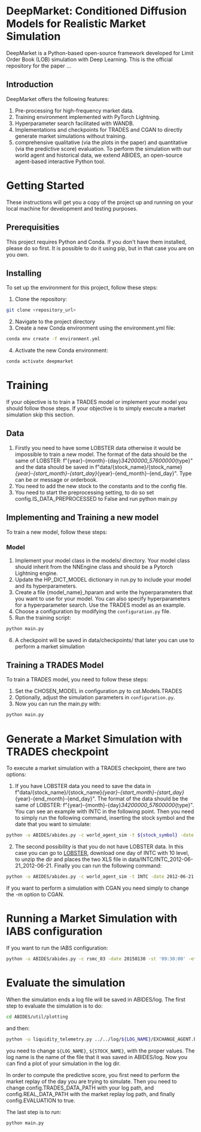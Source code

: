 # DeepMarket: Conditioned Diffusion Models for Realistic Market Simulation
DeepMarket is a Python-based open-source framework developed for Limit Order Book (LOB) simulation with Deep Learning.
This is the official repository for the paper ...


## Introduction 
DeepMarket offers the following features: 
1. Pre-processing for high-frequency market data.
2. Training environment implemented with PyTorch Lightning. 
3. Hyperparameter search facilitated with WANDB. 
4. Implementations and checkpoints for TRADES and CGAN to directly generate market simulations without training.
5. comprehensive qualitative (via the plots in the paper) and quantitative (via the predictive score) evaluation. 
To perform the simulation with our world agent and historical data, we extend ABIDES, an open-source agent-based interactive Python tool.

# Getting Started 
These instructions will get you a copy of the project up and running on your local machine for development and testing purposes.

## Prerequisities
This project requires Python and Conda. If you don't have them installed, please do so first. It is possible to do it using pip, but in that case you are on you own.   

## Installing
To set up the environment for this project, follow these steps:

1. Clone the repository:
```sh
git clone <repository_url>
```
2. Navigate to the project directory
3. Create a new Conda environment using the environment.yml file:
```sh
conda env create -f environment.yml
```
4. Activate the new Conda environment:
```sh
conda activate deepmarket
```

# Training
If your objective is to train a TRADES model or implement your model you should follow those steps. If your objective is to simply execute a market simulation skip this section.

## Data 
1. Firstly you need to have some LOBSTER data otherwise it would be impossible to train a new model. The format of the data should be the same of LOBSTER: f"{year}-{month}-{day}_34200000_57600000_{type}" and the data should be saved in f"data/{stock_name}/{stock_name}_{year}-{start_month}-{start_day}_{year}-{end_month}-{end_day}". Type can be or message or orderbook.
2. You need to add the new stock to the constants and to the config file.
3. You need to start the preprocessing setting, to do so set config.IS_DATA_PREPROCESSED to False and run python main.py

## Implementing and Training a new model 
To train a new model, follow these steps:
 
### Model
1. Implement your model class in the models/ directory. Your model class should inherit from the NNEngine class and should be a Pytorch Lightning engine. 
2. Update the HP_DICT_MODEL dictionary in run.py to include your model and its hyperparameters.
3. Create a file {model_name}_hparam and write the hyperparameters that you want to use for your model. You can also specify hyperparameters for a hyperparameter search. Use the TRADES model as an example.
4. Choose a configuration by modifying the `configuration.py` file.
5. Run the training script:
```sh
python main.py
```
6. A checkpoint will be saved in data/checkpoints/ that later you can use to perform a market simulation

## Training a TRADES Model 
To train a TRADES model, you need to follow these steps:
1. Set the CHOSEN_MODEL in configuration.py to cst.Models.TRADES
2. Optionally, adjust the simulation parameters in `configuration.py`.
2. Now you can run the main.py with:
```sh
python main.py
```

# Generate a Market Simulation with TRADES checkpoint
To execute a market simulation with a TRADES checkpoint, there are two options:
1. If you have LOBSTER data you need to save the data in f"data/{stock_name}/{stock_name}_{year}-{start_month}-{start_day}_{year}-{end_month}-{end_day}". The format of the data should be the same of LOBSTER: f"{year}-{month}-{day}_34200000_57600000_{type}". You can see an example with INTC in the following point. Then you need to simply run the following command, inserting the stock symbol and the date that you want to simulate:
```sh
python -u ABIDES/abides.py -c world_agent_sim -t ${stock_symbol} -date ${date} -d True -m TRADES -st '09:30:00' -et '12:00:00' 
```
2. The second possibility is that you do not have LOBSTER data. In this case you can go to [LOBSTER](https://lobsterdata.com/info/DataSamples.php), download one day of INTC with 10 level, to unzip the dir and places the two XLS file in data/INTC/INTC_2012-06-21_2012-06-21. Finally you can run the following command:
```sh
python -u ABIDES/abides.py -c world_agent_sim -t INTC -date 2012-06-21 -d True -m TRADES -st '09:30:00' -et '12:00:00' 
```

If you want to perform a simulation with CGAN you need simply to change the -m option to CGAN.

# Running a Market Simulation with IABS configuration
If you want to run the IABS configuration:
```sh
python -u ABIDES/abides.py -c rsmc_03 -date 20150130 -st '09:30:00' -et '12:00:00' 
```

# Evaluate the simulation
When the simulation ends a log file will be saved in ABIDES/log. The first step to evaluate the simulation is to do:
```sh
cd ABIDES/util/plotting 
```

and then:
```sh
python -u liquidity_telemetry.py ../../log/${LOG_NAME}/EXCHANGE_AGENT.bz2 ../../log/${LOG_NAME}/ORDERBOOK_${STOCK_NAME}_FULL.bz2 -o ../../log/${LOG_NAME}/world_agent_sim.png -c configs/plot_09.30_12.00.json -stream ../../log/${LOG_NAME}
```

you need to change `${LOG_NAME}`, `${STOCK_NAME}`, with the proper values. The log name is the name of the file that it was saved in ABIDES/log. Now you can find a plot of your simulation in the log dir.

In order to compute the predictive score, you first need to perform the market replay of the day you are trying to simulate. Then you need to change config.TRADES_DATA_PATH with your log path, and config.REAL_DATA_PATH with the market replay log path, and finally config.EVALUATION to true. 

The last step is to run:
```sh
python main.py
```